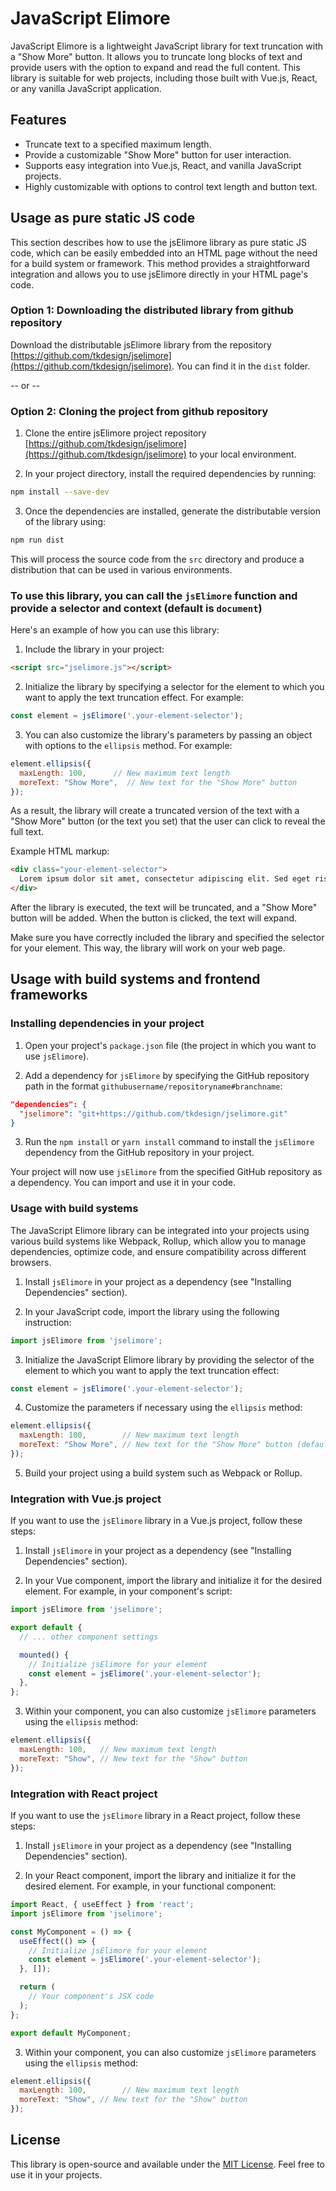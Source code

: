 ﻿# JavaScript Elimore

JavaScript Elimore is a lightweight JavaScript library for text truncation with a "Show More" button. It allows you to truncate long blocks of text and provide users with the option to expand and read the full content. This library is suitable for web projects, including those built with Vue.js, React, or any vanilla JavaScript application.

## Features

- Truncate text to a specified maximum length.
- Provide a customizable "Show More" button for user interaction.
- Supports easy integration into Vue.js, React, and vanilla JavaScript projects.
- Highly customizable with options to control text length and button text.

## Usage as pure static JS code

This section describes how to use the jsElimore library as pure static JS code, which can be easily embedded into an HTML page without the need for a build system or framework. This method provides a straightforward integration and allows you to use jsElimore directly in your HTML page's code.

### Option 1: Downloading the distributed library from github repository

Download the distributable jsElimore library from the repository [https://github.com/tkdesign/jselimore](https://github.com/tkdesign/jselimore). You can find it in the `dist` folder.

-- or --

### Option 2: Cloning the project from github repository

1. Clone the entire jsElimore project repository [https://github.com/tkdesign/jselimore](https://github.com/tkdesign/jselimore) to your local environment.

2. In your project directory, install the required dependencies by running:

```bash
npm install --save-dev
```

3. Once the dependencies are installed, generate the distributable version of the library using:

```bash
npm run dist
```

This will process the source code from the `src` directory and produce a distribution that can be used in various environments.

### To use this library, you can call the `jsElimore` function and provide a selector and context (default is `document`)

Here's an example of how you can use this library:

1.  Include the library in your project:

```html
<script src="jselimore.js"></script>
```

2.  Initialize the library by specifying a selector for the element to which you want to apply the text truncation effect. For example:

```javascript
const element = jsElimore('.your-element-selector');
```

3.  You can also customize the library's parameters by passing an object with options to the `ellipsis` method. For example:

```javascript
element.ellipsis({
  maxLength: 100,      // New maximum text length
  moreText: "Show More",  // New text for the "Show More" button
});
```

As a result, the library will create a truncated version of the text with a "Show More" button (or the text you set) that the user can click to reveal the full text.

Example HTML markup:

```html
<div class="your-element-selector">
  Lorem ipsum dolor sit amet, consectetur adipiscing elit. Sed eget risus a felis vehicula luctus ac eu justo.
</div>
```

After the library is executed, the text will be truncated, and a "Show More" button will be added. When the button is clicked, the text will expand.

Make sure you have correctly included the library and specified the selector for your element. This way, the library will work on your web page.

## Usage with build systems and frontend frameworks

### Installing dependencies in your project

1.  Open your project's `package.json` file (the project in which you want to use `jsElimore`).

2.  Add a dependency for `jsElimore` by specifying the GitHub repository path in the format `githubusername/repositoryname#branchname`:

```json
"dependencies": {
  "jselimore": "git+https://github.com/tkdesign/jselimore.git"
}
```

3.  Run the `npm install` or `yarn install` command to install the `jsElimore` dependency from the GitHub repository in your project.

Your project will now use `jsElimore` from the specified GitHub repository as a dependency. You can import and use it in your code.

### Usage with build systems

The JavaScript Elimore library can be integrated into your projects using various build systems like Webpack, Rollup, which allow you to manage dependencies, optimize code, and ensure compatibility across different browsers.

1.  Install `jsElimore` in your project as a dependency (see "Installing Dependencies" section).

2.  In your JavaScript code, import the library using the following instruction:

```javascript
import jsElimore from 'jselimore';
```

3.  Initialize the JavaScript Elimore library by providing the selector of the element to which you want to apply the text truncation effect:

```javascript
const element = jsElimore('.your-element-selector');
```

4.  Customize the parameters if necessary using the `ellipsis` method:

```javascript
element.ellipsis({
  maxLength: 100,        // New maximum text length
  moreText: "Show More", // New text for the "Show More" button (defaults to "...")
});
```

5.  Build your project using a build system such as Webpack or Rollup.

### Integration with Vue.js project

If you want to use the `jsElimore` library in a Vue.js project, follow these steps:

1.  Install `jsElimore` in your project as a dependency (see "Installing Dependencies" section).

2.  In your Vue component, import the library and initialize it for the desired element. For example, in your component's script:

```javascript
import jsElimore from 'jselimore';

export default {
  // ... other component settings

  mounted() {
    // Initialize jsElimore for your element
    const element = jsElimore('.your-element-selector');
  },
};
```

3.  Within your component, you can also customize `jsElimore` parameters using the `ellipsis` method:

```javascript
element.ellipsis({
  maxLength: 100,   // New maximum text length
  moreText: "Show", // New text for the "Show" button
});
```

### Integration with React project

If you want to use the `jsElimore` library in a React project, follow these steps:

1.  Install `jsElimore` in your project as a dependency (see "Installing Dependencies" section).

2.  In your React component, import the library and initialize it for the desired element. For example, in your functional component:

```javascript
import React, { useEffect } from 'react';
import jsElimore from 'jselimore';

const MyComponent = () => {
  useEffect(() => {
    // Initialize jsElimore for your element
    const element = jsElimore('.your-element-selector');
  }, []);

  return (
    // Your component's JSX code
  );
};

export default MyComponent;
```

3.  Within your component, you can also customize `jsElimore` parameters using the `ellipsis` method:

```javascript
element.ellipsis({
  maxLength: 100,        // New maximum text length
  moreText: "Show", // New text for the "Show" button
});
```

## License

This library is open-source and available under the [MIT License](LICENSE.md). Feel free to use it in your projects.